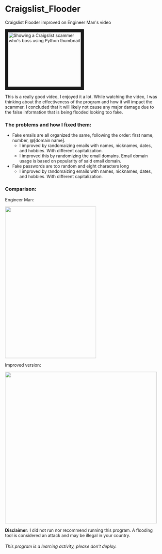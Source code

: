 # Craigslist_Flooder
Craigslist Flooder improved on Engineer Man's video

<a href="http://www.youtube.com/watch?feature=player_embedded&v=UtNYzv8gLbs
" target="_blank"><img src="http://img.youtube.com/vi/UtNYzv8gLbs/0.jpg" 
alt="Showing a Craigslist scammer who's boss using Python thumbnail" width="240" height="180" border="10" /></a>

This is a really good video, I enjoyed it a lot. While watching the video, I was thinking about the effectiveness of the program and how it will impact the scammer. I concluded that it will likely not cause any major damage due to the false information that is being flooded looking too fake. 

### The problems and how I fixed them:
- Fake emails are all organized the same, following the order: first name, number, @[domain name].
  - I improved by randomaizing emails with names, nicknames, dates, and hobbies. With different capitalization.
  - I improved this by randomizing the email domains. Email domain usage is based on popularity of said email domain. 
- Fake passwords are too random and eight characters long
  - I improved by randomaizing emails with names, nicknames, dates, and hobbies. With different capitalization.

### Comparison: 
Engineer Man:

<img src="https://i.imgur.com/oMXi93A.png" width="300" height="500">

Improved version:

<img src="https://i.imgur.com/Cpv46za.png" width="500" height="500">

**Disclaimer:** I did not run nor recommend running this program. A flooding tool is considered an attack and may be illegal in your country. 

###### This program is a learning activity, please don't deploy. 
